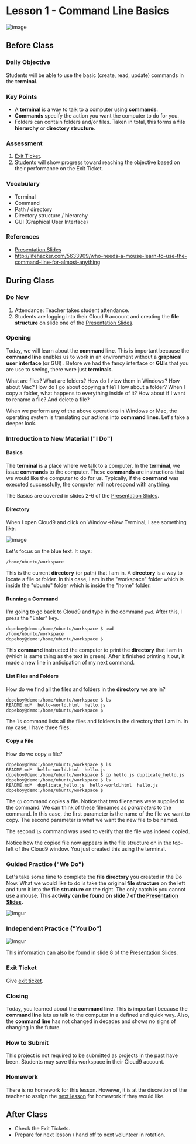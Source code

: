 # Lesson 1 - Command Line Basics

![image](http://i.imgur.com/FJ5Hsq0.jpg)

## Before Class

### Daily Objective

Students will be able to use the basic (create, read, update) commands in the **terminal**. 

### Key Points

* A **terminal** is a way to talk to a computer using **commands**.
* **Commands** specify the action you want the computer to do for you.
* Folders can contain folders and/or files. Taken in total, this forms a **file hierarchy** or **directory structure**.

### Assessment

1. [Exit Ticket](assessments/exit_ticket.md).
2. Students will show progress toward reaching the objective based on their performance on the Exit Ticket.

### Vocabulary

* Terminal
* Command
* Path / directory
* Directory structure / hierarchy
* GUI (Graphical User Interface)

### References

* [Presentation Slides](https://docs.google.com/presentation/d/1B1waYai67ysg7eqhc9Mm1O6fG7XO_WIPkCZxOiwyhj4/edit?usp=sharing)
* http://lifehacker.com/5633909/who-needs-a-mouse-learn-to-use-the-command-line-for-almost-anything

## During Class

### Do Now

1. Attendance: Teacher takes student attendance.
2. Students are logging into their Cloud 9 account and creating the **file structure** on slide one of the [Presentation Slides](https://docs.google.com/presentation/d/1B1waYai67ysg7eqhc9Mm1O6fG7XO_WIPkCZxOiwyhj4/edit?usp=sharing).

### Opening

Today, we will learn about the **command line**. This is important because the **command line** enables us to work in an environment without a **graphical user interface** (or GUI) . Before we had the fancy interface or **GUIs** that you are use to seeing, there were just **terminals**. 

What are files? What are folders? How do I view them in Windows? How about Mac? How do I go about copying a file? How about a folder? When I copy a folder, what happens to everything inside of it? How about if I want to rename a file? And delete a file?

When we perform any of the above operations in Windows or Mac, the operating system is translating our actions into **command lines**. Let's take a deeper look.

### Introduction to New Material ("I Do")

#### Basics

The **terminal** is a place where we talk to a computer. In the **terminal**, we issue **commands** to the computer. These **commands** are instructions that we would like the computer to do for us. Typically, if the **command** was executed successfully, the computer will not respond with anything.

The Basics are covered in slides 2-6 of the [Presentation Slides](https://docs.google.com/presentation/d/1B1waYai67ysg7eqhc9Mm1O6fG7XO_WIPkCZxOiwyhj4/edit?usp=sharing).

#### Directory

When I open Cloud9 and click on Window->New Terminal, I see something like:

![image](http://i.imgur.com/qDJZEpS.jpg)

Let's focus on the blue text. It says:

```
/home/ubuntu/workspace
```
This is the current **directory** (or path) that I am in. A **directory** is a way to locate a file or folder. In this case, I am in the "workspace" folder which is inside the "ubuntu" folder which is inside the "home" folder. 

#### Running a Command

I'm going to go back to Cloud9 and type in the command ``pwd``. After this, I press the "Enter" key. 

```
dopeboy@demo:/home/ubuntu/workspace $ pwd
/home/ubuntu/workspace
dopeboy@demo:/home/ubuntu/workspace $ 
```
This **command** instructed the computer to print the **directory** that I am in (which is same thing as the text in green). After it finished printing it out, it made a new line in anticipation of my next command.

#### List Files and Folders

How do we find all the files and folders in the **directory** we are in?

```
dopeboy@demo:/home/ubuntu/workspace $ ls
README.md*  hello-world.html  hello.js
dopeboy@demo:/home/ubuntu/workspace $ 
```
The `ls` command lists all the files and folders in the directory that I am in. In my case, I have three files.

#### Copy a File

How do we copy a file?

```
dopeboy@demo:/home/ubuntu/workspace $ ls
README.md*  hello-world.html  hello.js
dopeboy@demo:/home/ubuntu/workspace $ cp hello.js duplicate_hello.js
dopeboy@demo:/home/ubuntu/workspace $ ls
README.md*  duplicate_hello.js  hello-world.html  hello.js
dopeboy@demo:/home/ubuntu/workspace $ 
```
The `cp` command copies a file. Notice that two filenames were supplied to the command. We can think of these filenames as *parameters* to the command. In this case, the first parameter is the name of the file we want to copy. The second parameter is what we want the new file to be named. 

The second `ls` command was used to verify that the file was indeed copied.

Notice how the copied file now appears in the file structure on in the top-left of the Cloud9 window. You just created this using the terminal.

### Guided Practice ("We Do")

Let's take some time to complete the **file directory** you created in the Do Now. What we would like to do is take the original **file structure** on the left and turn it into the **file structure** on the right. The only catch is you cannot use a mouse.
**This activity can be found on slide 7 of the [Presentation Slides](https://docs.google.com/presentation/d/1B1waYai67ysg7eqhc9Mm1O6fG7XO_WIPkCZxOiwyhj4/edit?usp=sharing).** 

![Imgur](http://i.imgur.com/3o2ThUY.png)

### Independent Practice ("You Do")

![Imgur](http://i.imgur.com/y88cMJC.png)

This information can also be found in slide 8 of the [Presentation Slides](https://docs.google.com/presentation/d/1B1waYai67ysg7eqhc9Mm1O6fG7XO_WIPkCZxOiwyhj4/edit?usp=sharing). 


### Exit Ticket

Give [exit ticket](assessments/exit_ticket.md).

### Closing

Today, you learned about the **command line**. This is important because the **command line** lets us talk to the computer in a defined and quick way. Also, the **command line** has not changed in decades and shows no signs of changing in the future.


### How to Submit
This project is not required to be submitted as projects in the past have been. Students may save this workspace in their Cloud9 account.

### Homework

There is no homework for this lesson. However, it is at the discretion of the teacher to assign the [next lesson](../2-terminus/README.md) for homework if they would like.


## After Class

* Check the Exit Tickets. 
* Prepare for next lesson / hand off to next volunteer in rotation.


